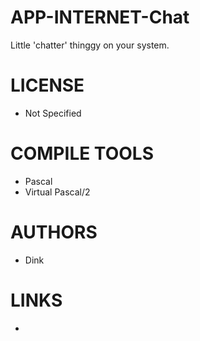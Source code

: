 APP-INTERNET-Chat
=================

Little 'chatter' thinggy on your system.

LICENSE
===============
* Not Specified

COMPILE TOOLS
===============
* Pascal
* Virtual Pascal/2

AUTHORS
===============
* Dink

LINKS
===============
* 
